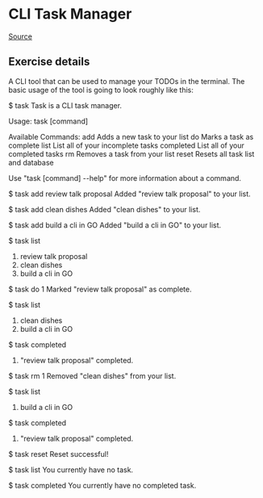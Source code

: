 # CLI Task Manager

[Source](https://courses.calhoun.io/lessons/les_goph_35)

## Exercise details

A CLI tool that can be used to manage your TODOs in the terminal. The basic usage of the tool is going to look roughly like this:

$ task
Task is a CLI task manager.

Usage:
  task [command]

Available Commands:
  add         Adds a new task to your list
  do          Marks a task as complete
  list        List all of your incomplete tasks
  completed   List all of your completed tasks
  rm          Removes a task from your list
  reset       Resets all task list and database

Use "task [command] --help" for more information about a command.

$ task add review talk proposal
Added "review talk proposal" to your list.

$ task add clean dishes
Added "clean dishes" to your list.

$ task add build a cli in GO
Added "build a cli in GO" to your list.

$ task list
1. review talk proposal
2. clean dishes
3. build a cli in GO

$ task do 1
Marked "review talk proposal" as complete.

$ task list
1. clean dishes
2. build a cli in GO

$ task completed
1. "review talk proposal" completed.

$ task rm 1
Removed "clean dishes" from your list.

$ task list
1. build a cli in GO

$ task completed
1. "review talk proposal" completed.

$ task reset
Reset successful!

$ task list
You currently have no task.

$ task completed
You currently have no completed task.